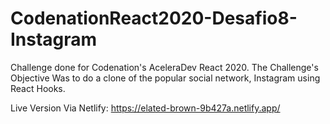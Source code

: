 # CodenationReact2020-Desafio8-Instagram
Challenge done for Codenation's AceleraDev React 2020. The Challenge's Objective Was to do a clone of the popular social network, Instagram using React Hooks.

Live Version Via Netlify: https://elated-brown-9b427a.netlify.app/
